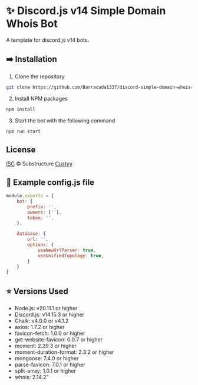 # ✨ Discord.js v14 Simple Domain Whois Bot

A template for discord.js v14 bots.

## ➡️ Installation

1. Clone the repository

```sh
git clone https://github.com/Barracuda1337/discord-simple-domain-whois-bot
```

2. Install NPM packages

```sh
npm install
```

3. Start the bot with the following command

```sh
npm run start
```

## License

[ISC](https://choosealicense.com/licenses/isc/) © Substructure [Custyy](https://github.com/Custyy/discord.js-v14-bot-template)

## 👀 Example config.js file

```js
module.exports = {
    bot: {
        prefix: '',
        owners: [''],
        token: '',
    },

    database: {
        url: '',
        options: {
            useNewUrlParser: true,
            useUnifiedTopology: true,
        }
    }
}
```

## ⭐ Versions Used

- Node.js: v20.11.1 or higher
- Discord.js: v14.15.3 or higher
- Chalk: v4.0.0 or v4.1.2
- axios: 1.7.2 or higher
- favicon-fetch: 1.0.0 or higher
- get-website-favicon: 0.0.7 or higher
- moment: 2.29.3 or higher
- moment-duration-format: 2.3.2 or higher
- mongoose: 7.4.0 or higher
- parse-favicon: 7.0.1 or higher
- split-array: 1.0.1 or higher
- whois: 2.14.2"

